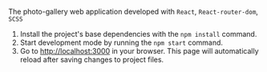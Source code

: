 The photo-gallery web application developed with `React`, `React-router-dom`, `SCSS`
1. Install the project's base dependencies with the `npm install` command.
2. Start development mode by running the `npm start` command.
3. Go to [http://localhost:3000](http://localhost:3000) in your browser.
   This page will automatically reload after saving changes to
   project files.
